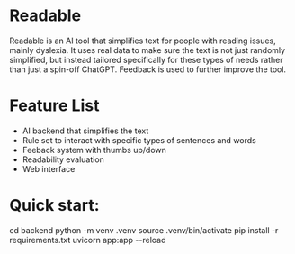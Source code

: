 # Readable

Readable is an AI tool that simplifies text for people with reading issues, mainly dyslexia. It uses real data to make sure the text is not just randomly simplified, but instead tailored specifically for these types of needs rather than just a spin-off ChatGPT. Feedback is used to further improve the tool.

# Feature List

- AI backend that simplifies the text
- Rule set to interact with specific types of sentences and words
- Feeback system with thumbs up/down
- Readability evaluation
- Web interface


# Quick start:
cd backend
python -m venv .venv
source .venv/bin/activate
pip install -r requirements.txt
uvicorn app:app --reload